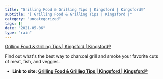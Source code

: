 ```yaml
---
title: "Grilling Food & Grilling Tips | Kingsford | Kingsford®"
subtitle: "[ Grilling Food & Grilling Tips | Kingsford |"
category: "uncategorized"
tags: []
date: "2021-05-06"
type: "rain"
---
```

[ Grilling Food & Grilling Tips | Kingsford |
Kingsford®](<https://www.kingsford.com/how-to-food/>)

Find out what\'s the best way to charcoal grill and smoke your favorite cuts
of meat, fish, and veggies.


* **Link to site:** **[Grilling Food & Grilling Tips | Kingsford | Kingsford®](None)**